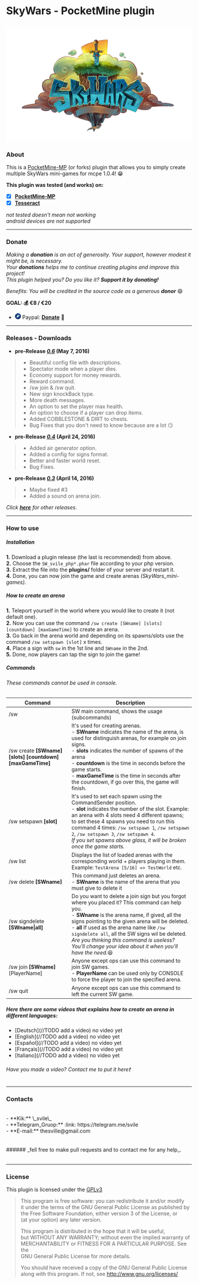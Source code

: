 # SkyWars - PocketMine plugin
![skywars](https://raw.githubusercontent.com/svilex/res/master/skywars.png)
---
### About
This is a [PocketMine-MP](https://github.com/PocketMine/PocketMine-MP) (or forks) plugin that allows you to simply create multiple SkyWars mini-games for mcpe 1.0.4! :grin:

**This plugin was tested (and works) on:**

- [x] **[PocketMine-MP](https://github.com/pmmp/PocketMine-MP/)**
- [x] **[Tesseract](https://github.com/TesseractTeam/Tesseract)**

_not tested doesn't mean not working_<br>
_android devices are not supported_

---
### Donate
_Making a **donation** is an act of generosity. Your support, however modest it might be, is necessary._<br/>
_Your **donations** helps me to continue creating plugins and improve this project!_<br/>
_This plugin helped you? Do you like it? **Support it by donating!**_

_Benefits: You will be credited in the source code as a generous **donor**_ :smile:

**GOAL: :moneybag: €8 / €20**

- ![Paypal](https://raw.githubusercontent.com/svilex/res/master/paypal.png) Paypal: [**Donate**](https://www.paypal.me/svile) :money_with_wings:

---
### Releases - Downloads

* **pre-Release [_0.6_](https://github.com/svilex/SkyWars-PocketMine/releases/tag/v0.6) (May 7, 2016)**

>- Beautiful config file with descriptions.<br>
>- Spectator mode when a player dies.<br>
>- Economy support for money rewards.<br>
>- Reward command.<br>
>- /sw join & /sw quit.<br>
>- New sign knockBack type.<br>
>- More death messages.<br>
>- An option to set the player max health.<br>
>- An option to choose if a player can drop items.<br>
>- Added COBBLESTONE & DIRT to chests.<br>
>- Bug Fixes that you don't need to know because are a lot :smirk:

* **pre-Release [_0.4_](https://github.com/svilex/SkyWars-PocketMine/releases/tag/v0.4) (April 24, 2016)**

>- Added air generator option.<br>
>- Added a config for signs format.<br>
>- Better and faster world reset.<br>
>- Bug Fixes.

* **pre-Release [_0.3_](https://github.com/svilex/SkyWars-PocketMine/releases/tag/v0.3) (April 14, 2016)**

>- Maybe fixed #3<br>
>- Added a sound on arena join.

<!--
* **pre-Release [_0.2_](https://github.com/svilex/SkyWars-PocketMine/releases/tag/v0.2) (April 13, 2016)**

>- Now removing players effects on respawn, arena join, quit.<br>
>- Added a config option to set the needed players for the countdown start.<br>
>- Now players are no more able to interact before the game start.<br>
>- Added a sound for the last 10 seconds of the countdown.<br>
-->

_Click [**here**](https://github.com/svilex/SkyWars-PocketMine/releases) for other releases_.

---
### How to use

##### Installation
**1.** Download a plugin release (the last is recommended) from above.<br/>
**2.** Choose the `SW_svile_php*.phar` file according to your php version.<br/>
**3.** Extract the file into the **plugins/** folder of your server and restart it.<br/>
**4.** Done, you can now join the game and create arenas _(SkyWars\_mini-games)_.

##### How to create an arena
**1.** Teleport yourself in the world where you would like to create it (not default one).<br/>
**2.** Now you can use the command `/sw create [SWname] [slots] [countdown] [maxGameTime]` to create an arena.<br/>
**3.** Go back in the arena world and depending on its spawns/slots use the command `/sw setspawn [slot]` x times.<br/>
**4.** Place a sign with `sw` in the 1st line and `SWname` in the 2nd.<br/>
**5.** Done, now players can tap the sign to join the game!

##### Commands
###### These commands cannot be used in console.
Command | Description
-----------|-----------
/sw        | SW main command, shows the usage (subcommands)
/sw create **[**SWname**]** **[**slots**]** **[**countdown**]** **[**maxGameTime**]** | It's used for creating arenas.<br/>- **SWname** indicates the name of the arena, is used for distinguish arenas, for example on join signs.<br/>- **slots** indicates the number of spawns of the arena<br/>- **countdown** is the time in seconds before the game starts.<br/>- **maxGameTime** is the time in seconds after the countdown, if go over this, the game will finish.
/sw setspawn **[**slot**]** | It's used to set each spawn using the CommandSender position.<br/>- **slot** indicates the number of the slot. Example: an arena with 4 slots need 4 different spawns; to set these 4 spawns you need to run this command 4 times: `/sw setspawn 1`, `/sw setspawn 2`, `/sw setspawn 3`, `/sw setspawn 4`.<br/>*If you set spawns above glass, it will be broken once the game starts.*
/sw list  | Displays the list of loaded arenas with the corresponding world + players playing in them. Example: `TestArena [5/16] => TestWorld` etc.
/sw delete **[**SWname**]** | This command just deletes an arena.<br/>- **SWname** is the name of the arena that you must give to delete it
/sw signdelete **[**SWname**\|**all**]** | Do you want to delete a join sign but you forgot where you placed it? This command can help you.<br/>- **SWname** is the arena name, if gived, all the signs pointing to the given arena will be deleted.<br/>- **all** If used as the arena name like `/sw signdelete all`, all the SW signs wil be deleted.<br/>_Are you thinking this command is useless? You'll change your idea about it when you'll have the need._:laughing:
/sw join **[**SWname**]** [PlayerName] | Anyone except ops can use this command to join SW games.<br/>- **PlayerName** can be used only by CONSOLE to force the player to join the specified arena.
/sw quit | Anyone except ops can use this command to left the current SW game.

##### Here there are some videos that explains how to create an arena in different languages:
- [Deutsch](//TODO add a video) no video yet
- [English](//TODO add a video) no video yet
- [Español](//TODO add a video) no video yet
- [Français](//TODO add a video) no video yet
- [Italiano](//TODO add a video) no video yet

###### Have you made a video? Contact me to put it here:exclamation:

---
### Contacts
<br/>
- **Kik:** \_svile\_<br/>
- **Telegram_Gruop:** :link: https://telegram.me/svile<br/>
- **E-mail:** thesville@gmail.com<br/>

<br/>
<br/>
###### _fell free to make pull requests and to contact me for any help_.
<br/>
<br/>

---
### License
This plugin is licensed under the [GPLv3](http://www.gnu.org/licenses/gpl-3.0.html)

>This program is free software: you can redistribute it and/or modify<br/>
>it under the terms of the GNU General Public License as published by<br/>
>the Free Software Foundation, either version 3 of the License, or<br/>
>(at your option) any later version.<br/>
>
>This program is distributed in the hope that it will be useful,<br/>
>but WITHOUT ANY WARRANTY; without even the implied warranty of<br/>
>MERCHANTABILITY or FITNESS FOR A PARTICULAR PURPOSE.  See the<br/>
>GNU General Public License for more details.<br/>
>
>You should have received a copy of the GNU General Public License<br/>
>along with this program.  If not, see http://www.gnu.org/licenses/
